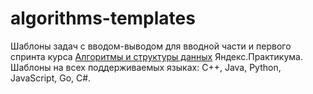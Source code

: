 # algorithms-templates
Шаблоны задач с вводом-выводом для вводной части и первого спринта курса [Алгоритмы и структуры данных](https://practicum.yandex.ru/algorithms/) Яндекс.Практикума.
Шаблоны на всех поддерживаемых языках: C++, Java, Python, JavaScript, Go, C#.
